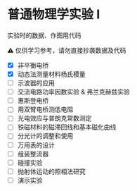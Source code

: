 # 普通物理学实验 I

实验时的数据、作图用代码

⚠️ 仅供学习参考，请勿直接抄袭数据及代码

- [x] 非平衡电桥
- [x] 动态法测量材料杨氏模量
- [ ] 示波器的应用
- [ ] 交流电路功率因数实验 & 弗兰克赫兹实验
- [ ] 惠斯登电桥
- [ ] 用双臂电桥测低电阻
- [ ] 光电效应与普朗克常数测定
- [ ] 铁磁材料的磁滞回线和基本磁化曲线
- [ ] 分光计的调整和使用
- [ ] 万用表的设计
- [ ] 组装整流器
- [ ] 碰撞实验
- [ ] 抛射体运动的照相法研究
- [ ] 演示实验